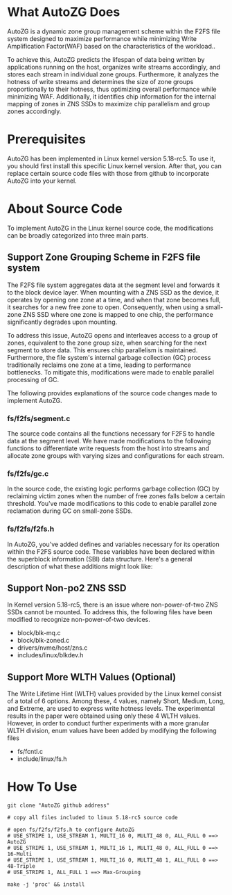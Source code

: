 # What AutoZG Does
AutoZG is a dynamic zone group management scheme within the F2FS file system designed to maximize performance while minimizing Write Amplification Factor(WAF) based on the characteristics of the workload.. 

To achieve this, AutoZG predicts the lifespan of data being written by applications running on the host, organizes write streams accordingly, and stores each stream in individual zone groups. Furthermore, it analyzes the hotness of write streams and determines the size of zone groups proportionally to their hotness, thus optimizing overall performance while minimizing WAF. Additionally, it identifies chip information for the internal mapping of zones in ZNS SSDs to maximize chip parallelism and group zones accordingly.

# Prerequisites
AutoZG has been implemented in Linux kernel version 5.18-rc5. To use it, you should first install this specific Linux kernel version. After that, you can replace certain source code files with those from github to incorporate AutoZG into your kernel.

# About Source Code
To implement AutoZG in the Linux kernel source code, the modifications can be broadly categorized into three main parts.

## Support Zone Grouping Scheme in F2FS file system
The F2FS file system aggregates data at the segment level and forwards it to the block device layer. When mounting with a ZNS SSD as the device, it operates by opening one zone at a time, and when that zone becomes full, it searches for a new free zone to open. Consequently, when using a small-zone ZNS SSD where one zone is mapped to one chip, the performance significantly degrades upon mounting.

To address this issue, AutoZG opens and interleaves access to a group of zones, equivalent to the zone group size, when searching for the next segment to store data. This ensures chip parallelism is maintained. Furthermore, the file system's internal garbage collection (GC) process traditionally reclaims one zone at a time, leading to performance bottlenecks. To mitigate this, modifications were made to enable parallel processing of GC.

The following provides explanations of the source code changes made to implement AutoZG.

### fs/f2fs/segment.c
The source code contains all the functions necessary for F2FS to handle data at the segment level. We have made modifications to the following functions to differentiate write requests from the host into streams and allocate zone groups with varying sizes and configurations for each stream.

### fs/f2fs/gc.c
In the source code, the existing logic performs garbage collection (GC) by reclaiming victim zones when the number of free zones falls below a certain threshold. You've made modifications to this code to enable parallel zone reclamation during GC on small-zone SSDs.

### fs/f2fs/f2fs.h
In AutoZG, you've added defines and variables necessary for its operation within the F2FS source code. These variables have been declared within the superblock information (SBI) data structure. Here's a general description of what these additions might look like:

## Support Non-po2 ZNS SSD
In Kernel version 5.18-rc5, there is an issue where non-power-of-two ZNS SSDs cannot be mounted. To address this, the following files have been modified to recognize non-power-of-two devices.

- block/blk-mq.c
- block/blk-zoned.c
- drivers/nvme/host/zns.c
- includes/linux/blkdev.h

## Support More WLTH Values (Optional)

The Write Lifetime Hint (WLTH) values provided by the Linux kernel consist of a total of 6 options. Among these, 4 values, namely Short, Medium, Long, and Extreme, are used to express write hotness levels. The experimental results in the paper were obtained using only these 4 WLTH values. However, in order to conduct further experiments with a more granular WLTH division, enum values have been added by modifying the following files

- fs/fcntl.c
- include/linux/fs.h
  
# How To Use
```
git clone "AutoZG github address"

# copy all files included to linux 5.18-rc5 source code

# open fs/f2fs/f2fs.h to configure AutoZG
# USE_STRIPE 1, USE_STREAM 1, MULTI_16 0, MULTI_48 0, ALL_FULL 0 ==> AutoZG
# USE_STRIPE 1, USE_STREAM 1, MULTI_16 1, MULTI_48 0, ALL_FULL 0 ==> 16-Multi
# USE_STRIPE 1, USE_STREAM 1, MULTI_16 0, MULTI_48 1, ALL_FULL 0 ==> 48-Triple
# USE_STRIPE 1, ALL_FULL 1 ==> Max-Grouping

make -j 'proc' && install
```
